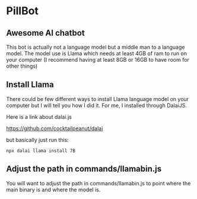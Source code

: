 # PillBot
## Awesome AI chatbot

This bot is actually not a language model but a middle man to a language model. The model use is Llama which needs at least 4GB of ram to run on your computer (I recommend having at least 8GB or 16GB to have room for other things)

## Install Llama

There could be few different ways to install Llama language model on your computer but I will tell you how I did it. For me, I installed through DalaiJS. 

Here is a link about dalai.js

https://github.com/cocktailpeanut/dalai

but basically just run this:

```
npx dalai llama install 7B
```

## Adjust the path in commands/llamabin.js

You will want to adjust the path in commands/llamabin.js to point where the main binary is and where the model is.

